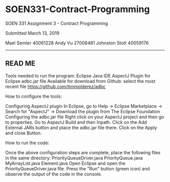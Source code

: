 # SOEN331-Contract-Programming


SOEN 331 Assignment 3 - Contract Programming

Submitted March 13, 2019

Mael Semler		40061228
Andy Vu		27008481
Johnston Stott	40059176


-------
READ ME
-------


Tools needed to run the program: 
Eclipse Java IDE
AspectJ Plugin for Eclipse
adbc.jar file
Available for download from Github: select the most recent file https://github.com/timmolderez/adbc 

How to configure the tools:

Configuring AspectJ plugin
In Eclipse, go to Help -> Eclipse Marketplace -> Search for "AspectJ" -> Download the plugin from The Eclipse Foundation
Configuring the adbc.jar file
Right click on your AspectJ project and then go to properties.
Go to AspectJ Build and then Inpath.
Click on the Add External JARs button and place the adbc.jar file there.
Click on the Apply and close Button.

How to run the code:

Once the above configuration steps are complete, place the following files in the same directory:
PriorityQueueDriver.java
PriorityQueue.java
MyArrayList.java
Element.java
Open Eclipse and open the PriorityQueueDriver.java file.
Press the "Run" button (green icon) and observe the output of the code in the console.

